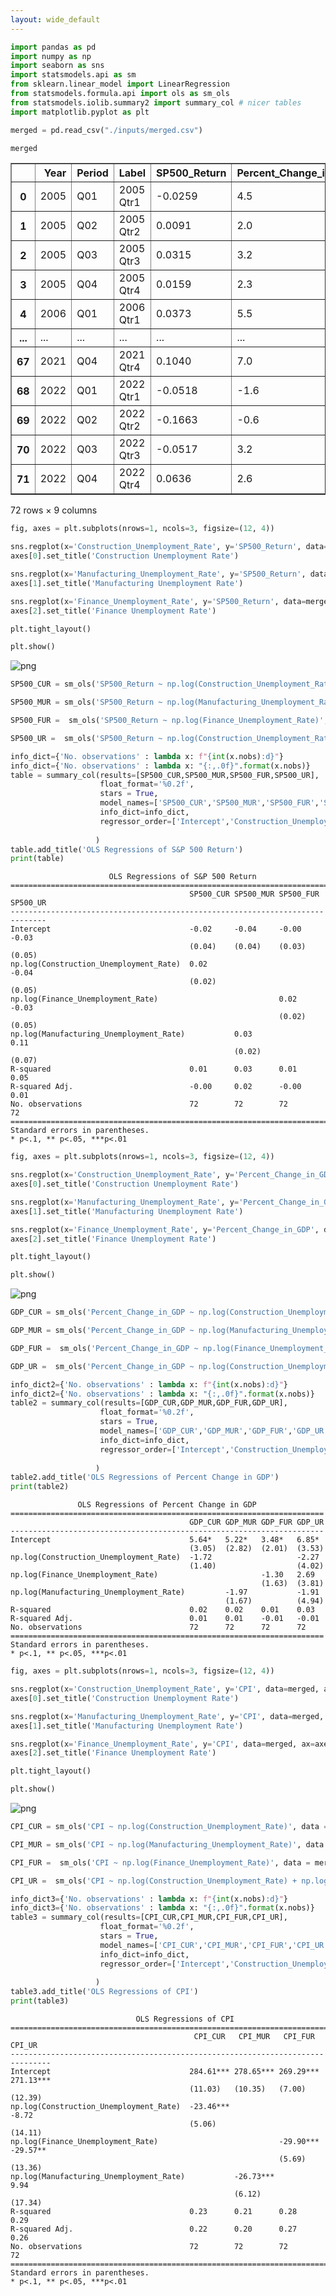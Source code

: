 ```yaml
---
layout: wide_default
---
```



```python
import pandas as pd
import numpy as np
import seaborn as sns
import statsmodels.api as sm
from sklearn.linear_model import LinearRegression
from statsmodels.formula.api import ols as sm_ols
from statsmodels.iolib.summary2 import summary_col # nicer tables
import matplotlib.pyplot as plt
```


```python
merged = pd.read_csv("./inputs/merged.csv")
```


```python
merged
```




<div>
<style scoped>
    .dataframe tbody tr th:only-of-type {
        vertical-align: middle;
    }

    .dataframe tbody tr th {
        vertical-align: top;
    }

    .dataframe thead th {
        text-align: right;
    }
</style>
<table border="1" class="dataframe">
  <thead>
    <tr style="text-align: right;">
      <th></th>
      <th>Year</th>
      <th>Period</th>
      <th>Label</th>
      <th>SP500_Return</th>
      <th>Percent_Change_in_GDP</th>
      <th>CPI</th>
      <th>Construction_Unemployment_Rate</th>
      <th>Manufacturing_Unemployment_Rate</th>
      <th>Finance_Unemployment_Rate</th>
    </tr>
  </thead>
  <tbody>
    <tr>
      <th>0</th>
      <td>2005</td>
      <td>Q01</td>
      <td>2005 Qtr1</td>
      <td>-0.0259</td>
      <td>4.5</td>
      <td>192.366667</td>
      <td>11.4</td>
      <td>5.3</td>
      <td>2.6</td>
    </tr>
    <tr>
      <th>1</th>
      <td>2005</td>
      <td>Q02</td>
      <td>2005 Qtr2</td>
      <td>0.0091</td>
      <td>2.0</td>
      <td>193.666667</td>
      <td>6.4</td>
      <td>4.6</td>
      <td>3.2</td>
    </tr>
    <tr>
      <th>2</th>
      <td>2005</td>
      <td>Q03</td>
      <td>2005 Qtr3</td>
      <td>0.0315</td>
      <td>3.2</td>
      <td>196.600000</td>
      <td>5.6</td>
      <td>4.9</td>
      <td>3.2</td>
    </tr>
    <tr>
      <th>3</th>
      <td>2005</td>
      <td>Q04</td>
      <td>2005 Qtr4</td>
      <td>0.0159</td>
      <td>2.3</td>
      <td>198.433333</td>
      <td>6.4</td>
      <td>4.8</td>
      <td>2.5</td>
    </tr>
    <tr>
      <th>4</th>
      <td>2006</td>
      <td>Q01</td>
      <td>2006 Qtr1</td>
      <td>0.0373</td>
      <td>5.5</td>
      <td>199.466667</td>
      <td>8.7</td>
      <td>4.5</td>
      <td>2.6</td>
    </tr>
    <tr>
      <th>...</th>
      <td>...</td>
      <td>...</td>
      <td>...</td>
      <td>...</td>
      <td>...</td>
      <td>...</td>
      <td>...</td>
      <td>...</td>
      <td>...</td>
    </tr>
    <tr>
      <th>67</th>
      <td>2021</td>
      <td>Q04</td>
      <td>2021 Qtr4</td>
      <td>0.1040</td>
      <td>7.0</td>
      <td>278.706667</td>
      <td>4.6</td>
      <td>3.1</td>
      <td>2.2</td>
    </tr>
    <tr>
      <th>68</th>
      <td>2022</td>
      <td>Q01</td>
      <td>2022 Qtr1</td>
      <td>-0.0518</td>
      <td>-1.6</td>
      <td>284.893667</td>
      <td>6.6</td>
      <td>3.3</td>
      <td>2.1</td>
    </tr>
    <tr>
      <th>69</th>
      <td>2022</td>
      <td>Q02</td>
      <td>2022 Qtr2</td>
      <td>-0.1663</td>
      <td>-0.6</td>
      <td>291.535667</td>
      <td>4.0</td>
      <td>3.0</td>
      <td>1.5</td>
    </tr>
    <tr>
      <th>70</th>
      <td>2022</td>
      <td>Q03</td>
      <td>2022 Qtr3</td>
      <td>-0.0517</td>
      <td>3.2</td>
      <td>295.495667</td>
      <td>3.6</td>
      <td>3.1</td>
      <td>1.2</td>
    </tr>
    <tr>
      <th>71</th>
      <td>2022</td>
      <td>Q04</td>
      <td>2022 Qtr4</td>
      <td>0.0636</td>
      <td>2.6</td>
      <td>298.525000</td>
      <td>4.1</td>
      <td>2.5</td>
      <td>1.7</td>
    </tr>
  </tbody>
</table>
<p>72 rows × 9 columns</p>
</div>




```python
fig, axes = plt.subplots(nrows=1, ncols=3, figsize=(12, 4))

sns.regplot(x='Construction_Unemployment_Rate', y='SP500_Return', data=merged, ax=axes[0])
axes[0].set_title('Construction Unemployment Rate')

sns.regplot(x='Manufacturing_Unemployment_Rate', y='SP500_Return', data=merged, ax=axes[1])
axes[1].set_title('Manufacturing Unemployment Rate')

sns.regplot(x='Finance_Unemployment_Rate', y='SP500_Return', data=merged, ax=axes[2])
axes[2].set_title('Finance Unemployment Rate')

plt.tight_layout()

plt.show()
```


    
![png](output_3_0.png)
    



```python
SP500_CUR = sm_ols('SP500_Return ~ np.log(Construction_Unemployment_Rate)', data = merged).fit()
```


```python
SP500_MUR = sm_ols('SP500_Return ~ np.log(Manufacturing_Unemployment_Rate)', data = merged).fit()
```


```python
SP500_FUR =  sm_ols('SP500_Return ~ np.log(Finance_Unemployment_Rate)', data = merged).fit()
```


```python
SP500_UR =  sm_ols('SP500_Return ~ np.log(Construction_Unemployment_Rate) + np.log(Manufacturing_Unemployment_Rate) + np.log(Finance_Unemployment_Rate)', data = merged).fit()
```


```python
info_dict={'No. observations' : lambda x: f"{int(x.nobs):d}"}
info_dict={'No. observations' : lambda x: "{:,.0f}".format(x.nobs)}
table = summary_col(results=[SP500_CUR,SP500_MUR,SP500_FUR,SP500_UR],
                    float_format='%0.2f',
                    stars = True,
                    model_names=['SP500_CUR','SP500_MUR','SP500_FUR','SP500_UR'],
                    info_dict=info_dict,
                    regressor_order=['Intercept','Construction_Unemployment_Rate','Manufacturing_Unemployment_Rate','Finance_Unemployment_Rate'],
                   
                   )
table.add_title('OLS Regressions of S&P 500 Return')
print(table)
```

                          OLS Regressions of S&P 500 Return
    ==============================================================================
                                            SP500_CUR SP500_MUR SP500_FUR SP500_UR
    ------------------------------------------------------------------------------
    Intercept                               -0.02     -0.04     -0.00     -0.03   
                                            (0.04)    (0.04)    (0.03)    (0.05)  
    np.log(Construction_Unemployment_Rate)  0.02                          -0.04   
                                            (0.02)                        (0.05)  
    np.log(Finance_Unemployment_Rate)                           0.02      -0.03   
                                                                (0.02)    (0.05)  
    np.log(Manufacturing_Unemployment_Rate)           0.03                0.11    
                                                      (0.02)              (0.07)  
    R-squared                               0.01      0.03      0.01      0.05    
    R-squared Adj.                          -0.00     0.02      -0.00     0.01    
    No. observations                        72        72        72        72      
    ==============================================================================
    Standard errors in parentheses.
    * p<.1, ** p<.05, ***p<.01
    


```python
fig, axes = plt.subplots(nrows=1, ncols=3, figsize=(12, 4))

sns.regplot(x='Construction_Unemployment_Rate', y='Percent_Change_in_GDP', data=merged, ax=axes[0])
axes[0].set_title('Construction Unemployment Rate')

sns.regplot(x='Manufacturing_Unemployment_Rate', y='Percent_Change_in_GDP', data=merged, ax=axes[1])
axes[1].set_title('Manufacturing Unemployment Rate')

sns.regplot(x='Finance_Unemployment_Rate', y='Percent_Change_in_GDP', data=merged, ax=axes[2])
axes[2].set_title('Finance Unemployment Rate')

plt.tight_layout()

plt.show()
```


    
![png](output_9_0.png)
    



```python
GDP_CUR = sm_ols('Percent_Change_in_GDP ~ np.log(Construction_Unemployment_Rate)', data = merged).fit()
```


```python
GDP_MUR = sm_ols('Percent_Change_in_GDP ~ np.log(Manufacturing_Unemployment_Rate)', data = merged).fit()
```


```python
GDP_FUR =  sm_ols('Percent_Change_in_GDP ~ np.log(Finance_Unemployment_Rate)', data = merged).fit()
```


```python
GDP_UR =  sm_ols('Percent_Change_in_GDP ~ np.log(Construction_Unemployment_Rate) + np.log(Manufacturing_Unemployment_Rate) + np.log(Finance_Unemployment_Rate)', data = merged).fit()
```


```python
info_dict2={'No. observations' : lambda x: f"{int(x.nobs):d}"}
info_dict2={'No. observations' : lambda x: "{:,.0f}".format(x.nobs)}
table2 = summary_col(results=[GDP_CUR,GDP_MUR,GDP_FUR,GDP_UR],
                    float_format='%0.2f',
                    stars = True,
                    model_names=['GDP_CUR','GDP_MUR','GDP_FUR','GDP_UR'],
                    info_dict=info_dict,
                    regressor_order=['Intercept','Construction_Unemployment_Rate','Manufacturing_Unemployment_Rate','Finance_Unemployment_Rate'],
                   
                   )
table2.add_title('OLS Regressions of Percent Change in GDP')
print(table2)
```

                   OLS Regressions of Percent Change in GDP
    ======================================================================
                                            GDP_CUR GDP_MUR GDP_FUR GDP_UR
    ----------------------------------------------------------------------
    Intercept                               5.64*   5.22*   3.48*   6.85* 
                                            (3.05)  (2.82)  (2.01)  (3.53)
    np.log(Construction_Unemployment_Rate)  -1.72                   -2.27 
                                            (1.40)                  (4.02)
    np.log(Finance_Unemployment_Rate)                       -1.30   2.69  
                                                            (1.63)  (3.81)
    np.log(Manufacturing_Unemployment_Rate)         -1.97           -1.91 
                                                    (1.67)          (4.94)
    R-squared                               0.02    0.02    0.01    0.03  
    R-squared Adj.                          0.01    0.01    -0.01   -0.01 
    No. observations                        72      72      72      72    
    ======================================================================
    Standard errors in parentheses.
    * p<.1, ** p<.05, ***p<.01
    


```python
fig, axes = plt.subplots(nrows=1, ncols=3, figsize=(12, 4))

sns.regplot(x='Construction_Unemployment_Rate', y='CPI', data=merged, ax=axes[0])
axes[0].set_title('Construction Unemployment Rate')

sns.regplot(x='Manufacturing_Unemployment_Rate', y='CPI', data=merged, ax=axes[1])
axes[1].set_title('Manufacturing Unemployment Rate')

sns.regplot(x='Finance_Unemployment_Rate', y='CPI', data=merged, ax=axes[2])
axes[2].set_title('Finance Unemployment Rate')

plt.tight_layout()

plt.show()
```


    
![png](output_15_0.png)
    



```python
CPI_CUR = sm_ols('CPI ~ np.log(Construction_Unemployment_Rate)', data = merged).fit()
```


```python
CPI_MUR = sm_ols('CPI ~ np.log(Manufacturing_Unemployment_Rate)', data = merged).fit()
```


```python
CPI_FUR =  sm_ols('CPI ~ np.log(Finance_Unemployment_Rate)', data = merged).fit()
```


```python
CPI_UR =  sm_ols('CPI ~ np.log(Construction_Unemployment_Rate) + np.log(Manufacturing_Unemployment_Rate) + np.log(Finance_Unemployment_Rate)', data = merged).fit()
```


```python
info_dict3={'No. observations' : lambda x: f"{int(x.nobs):d}"}
info_dict3={'No. observations' : lambda x: "{:,.0f}".format(x.nobs)}
table3 = summary_col(results=[CPI_CUR,CPI_MUR,CPI_FUR,CPI_UR],
                    float_format='%0.2f',
                    stars = True,
                    model_names=['CPI_CUR','CPI_MUR','CPI_FUR','CPI_UR'],
                    info_dict=info_dict,
                    regressor_order=['Intercept','Construction_Unemployment_Rate','Manufacturing_Unemployment_Rate','Finance_Unemployment_Rate'],
                   
                   )
table3.add_title('OLS Regressions of CPI')
print(table3)
```

                                OLS Regressions of CPI
    ===============================================================================
                                             CPI_CUR   CPI_MUR   CPI_FUR    CPI_UR 
    -------------------------------------------------------------------------------
    Intercept                               284.61*** 278.65*** 269.29*** 271.13***
                                            (11.03)   (10.35)   (7.00)    (12.39)  
    np.log(Construction_Unemployment_Rate)  -23.46***                     -8.72    
                                            (5.06)                        (14.11)  
    np.log(Finance_Unemployment_Rate)                           -29.90*** -29.57** 
                                                                (5.69)    (13.36)  
    np.log(Manufacturing_Unemployment_Rate)           -26.73***           9.94     
                                                      (6.12)              (17.34)  
    R-squared                               0.23      0.21      0.28      0.29     
    R-squared Adj.                          0.22      0.20      0.27      0.26     
    No. observations                        72        72        72        72       
    ===============================================================================
    Standard errors in parentheses.
    * p<.1, ** p<.05, ***p<.01
    
